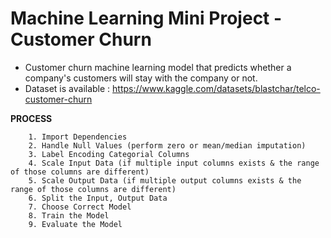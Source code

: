 # Machine Learning Mini Project - Customer Churn

* Customer churn machine learning model that predicts whether a company's customers will stay with the company or not.
* Dataset is available : https://www.kaggle.com/datasets/blastchar/telco-customer-churn

**PROCESS**

        1. Import Dependencies
        2. Handle Null Values (perform zero or mean/median imputation)
        3. Label Encoding Categorial Columns
        4. Scale Input Data (if multiple input columns exists & the range of those columns are different)
        5. Scale Output Data (if multiple output columns exists & the range of those columns are different)
        6. Split the Input, Output Data
        7. Choose Correct Model
        8. Train the Model
        9. Evaluate the Model
